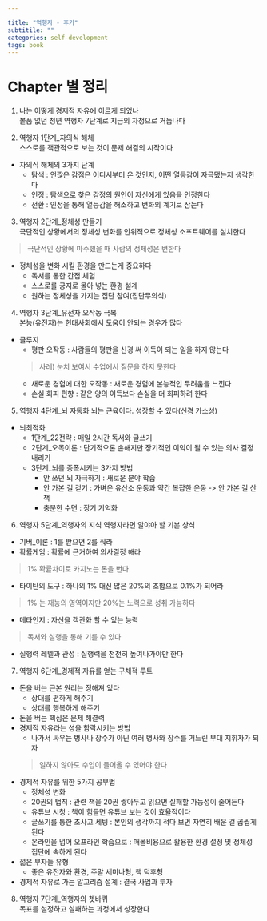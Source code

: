 ```yaml
---

title: "역행자 - 후기"
subtitile: ""
categories: self-development
tags: book
---
```


# Chapter 별 정리
1. 나는 어떻게 경제적 자유에 이르게 되었나  
볼품 없던 청년 역행자 7단계로 지금의 자청으로 거듭나다  

2. 역행자 1단계_자의식 해체  
스스로를 객관적으로 보는 것이 문제 해결의 시작이다  
- 자의식 해체의 3가지 단계  
    - 탐색 : 언짢은 감점은 어디서부터 온 것인지, 어떤 열등감이 자극됐는지 생각한다  
    - 인정 : 탐색으로 찾은 감정의 원인이 자신에게 있음을 인정한다  
    - 전환 : 인정을 통해 열등감을 해소하고 변화의 계기로 삼는다  

3. 역행자 2단계_정체성 만들기  
극단적인 상황에서의 정체성 변화를 인위적으로 정체성 소프트웨어를 설치한다
> 극단적인 상황에 마주했을 때 사람의 정체성은 변한다  
- 정체성을 변화 시킬 환경을 만드는게 중요하다  
    - 독서를 통한 간접 체험  
    - 스스로를 궁지로 몰아 넣는 환경 설계  
    - 원하는 정체성을 가지는 집단 참여(집단무의식)  

4. 역행자 3단계_유전자 오작동 극복  
본능(유전자)는 현대사회에서 도움이 안되는 경우가 많다
- 클루지
    - 평판 오작동 : 사람들의 평판을 신경 써 이득이 되는 일을 하지 않는다
    > 사례) 눈치 보여서 수업에서 질문을 하지 못한다
    - 새로운 경험에 대한 오작동 : 새로운 경험에 본능적인 두려움을 느낀다
    - 손실 회피 편향 : 같은 양의 이득보다 손실을 더 회피하려 한다

5. 역행자 4단계_뇌 자동화
뇌는 근육이다. 성장할 수 있다(신경 가소성)  
- 뇌최적화
    - 1단계_22전략 : 매일 2시간 독서와 글쓰기
    - 2단계_오목이론 : 단기적으론 손해지만 장기적인 이익이 될 수 있는 의사 결정 내리기
    - 3단계_뇌를 증폭시키는 3가지 방법
        - 안 쓰던 뇌 자극하기 : 새로운 분야 학습
        - 안 가본 길 걷기 : 가벼운 유산소 운동과 약간 복잡한 운동 -> 안 가본 길 산책
        - 충분한 수면 : 장기 기억화  

6. 역행자 5단계_역행자의 지식
역행자라면 알야아 할 기본 상식  
- 기버_이론 : 1를 받으면 2를 줘라  
- 확률게임 : 확률에 근거하여 의사결정 해라  
> 1% 확률차이로 카지노는 돈을 번다
- 타이탄의 도구 : 하나의 1% 대신 많은 20%의 조합으로 0.1%가 되어라
> 1% 는 재능의 영역이지만 20%는 노력으로 성취 가능하다  
- 메타인지 : 자신을 객관화 할 수 있는 능력
> 독서와 실행을 통해 기를 수 있다  
- 실행력 레벨과 관성 : 실행력을 천천히 높여나가야만 한다  

7. 역행자 6단계_경제적 자유를 얻는 구체적 루트
- 돈을 버는 근본 원리는 정해져 있다
    - 상대를 편하게 해주기
    - 상대를 행복하게 해주기
- 돈을 버는 핵심은 문제 해결력
- 경제적 자유라는 성을 함락시키는 방법  
    - 나가서 싸우는 병사나 장수가 아닌 여러 병사와 장수를 거느린 부대 지휘자가 되자
    > 일하지 않아도 수입이 들어올 수 있어야 한다
- 경제적 자유를 위한 5가지 공부법  
    - 정체성 변화
    - 20권의 법칙 : 관련 책을 20권 쌓아두고 읽으면 실패할 가능성이 줄어든다
    - 유튜브 시청 : 책이 힘들면 유튜브 보는 것이 효율적이다
    - 글쓰기를 통한 초사고 세팅 : 본인의 생각까지 적다 보면 자연히 배운 걸 곱씹게 된다
    - 온라인을 넘어 오프라인 학습으로 : 매몰비용으로 활용한 환경 설정 및 정체성 집단에 속하게 된다
- 젊은 부자들 유형
    - 좋은 유전자와 환경, 주말 세미나형, 책 덕후형
- 경제적 자유로 가는 알고리즘 설계 : 결국 사업과 투자

8. 역행자 7단계_역행자의 쳇바퀴  
목표를 설정하고 실패하는 과정에서 성장한다  